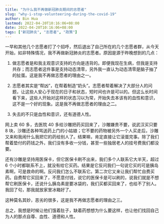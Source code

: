 ```yaml
---
title: "为什么我不再做新冠肺炎期间的志愿者"
slug: "why-i-stop-volunteering-during-the-covid-19"
author: Bin Hua
lastmod: 2022-04-20T10:16:06+08:00
date: 2022-04-20T10:16:06+08:00
tags: ["新冠肺炎", "志愿者", "政策"]
---
```


一早和其他几个志愿者打了个招呼，然后退出了自己所在的几个志愿者群，从今天开始，如非特殊情况，我不再做新冠肺炎的志愿者。原因是源于昨晚想到的几点：

1. 做志愿者是和我主观意识支持的方向是违背的。即便我现在生病，但我是支持共存；而志愿者这件事是支持动态清零，另外我一直认为动态清零是脑子抽了的扯蛋。这是我不再做志愿者的理由之一。

2. 志愿者其实是“帮凶”，在帮着制造“奶头”。志愿者帮着解决了大部分人的问题，让这些人安心于现在的日子和状态，短时间也许是可以的。但这么长时间看下来，这些人开始对这样的状态习以为常，开始失去本该有的血性和意识，这不是一个好的现象。这是我不再做志愿者的理由之二。

3. 失去的不只是血性和意识，还有道德人性。

网上卖 60 多，去医院 40 多给沙雕把药买回来了，沙雕嫌贵不要，说武汉买只要 8 块，沙雕还各种骂送药上门的小姑娘；它不要的药物被另外一个人买走后，沙雕又来和我闹什么我把它的药给别人了。结果嘛，肯定直接让它滚蛋完事。除了我们帮着垫付的药钱之外，我们没有多收一分钱，甚至一些独居老人的挂号费我们都没要。

还有沙雕是坚持用医保卡，但它医保卡刷不出来，我们多个人联系它大半天，超过 6 个小时都联系不上，就没有给它买药。结果是它反问我们一句说它买的可是胰岛素啊，可是救命的啊。反问我们怎么不联系它。第二次它又来让我们帮忙自费买药。自费帮它买回来了，不愿意付钱，说它的医保卡是可以刷的，说我们就是不想帮它刷医保卡，还说什么胰岛素是要冰袋的，我们买都买回来了，也给不了别人。我回了句，那我就放家里冰箱好了。

这种莫名其妙，恶劣的很多，这是我不再做志愿者的理由之三。

总之，我想是时候让他们饿着肚子，缺着药想想为什么要这样，也让他们找回自己为人的那点自尊、血性、道德和人性。